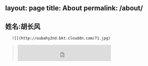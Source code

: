 layout: page
title: About
permalink: /about/
---
## 姓名:胡长风

```
   ![](http://oubahy2nd.bkt.clouddn.com/71.jpg)

```

><iframe frameborder="no" border="0" marginwidth="0" marginheight="0" width=298 height=52 src="http://music.163.com/outchain/player?type=2&id=32192436&auto=0&height=32"></iframe>
